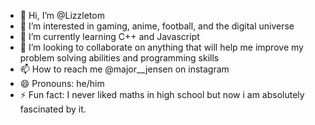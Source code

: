 - 👋 Hi, I’m @Lizzletom
- 👀 I’m interested in gaming, anime, football, and the digital universe
- 🌱 I’m currently learning C++ and Javascript
- 💞️ I’m looking to collaborate on anything that will help me improve my problem solving abilities and programming skills
- 📫 How to reach me @major__jensen on instagram
- 😄 Pronouns: he/him
- ⚡ Fun fact: I never liked maths in high school but now i am absolutely fascinated by it.

<!---
Lizzletom/Lizzletom is a ✨ special ✨ repository because its `README.md` (this file) appears on your GitHub profile.
You can click the Preview link to take a look at your changes.
--->
